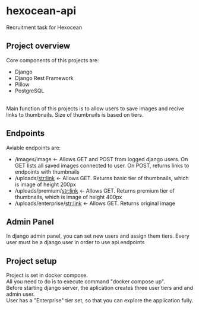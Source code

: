 # hexocean-api
Recruitment task for Hexocean

## Project overview
Core components of this projects are:
 - Django
 - Django Rest Framework
 - Pillow
 - PostgreSQL <br>
 <br>
Main function of this projects is to allow users to save images and recive links to thumbnails. Size of thumbnails is based on tiers.

## Endpoints
Aviable endpoints are:
 - /images/image <- Allows GET and POST from logged django users. On GET lists all saved images connected to user. On POST, returns links to endpoints with thumbnails
 - /uploads/<str:link> <- Allows GET. Returns basic tier of thumbnails, which is image of height 200px
 - /uploads/premium/<str:link> <- Allows GET. Returns premium tier of thumbnails, which is image of height 400px
 - /uploads/enterprise/<str:link> <- Allows GET. Returns original image

## Admin Panel
In django admin panel, you can set new users and assign them tiers. Every user must be a django user in order to use api endpoints

## Project setup
Project is set in docker compose. <br>
All you need to do is to execute command "docker compose up". <br>
Before starting django server, the aplication creates three user tiers and and admin user. <br>
User has a "Enterprise" tier set, so that you can explore the application fully. <br>
